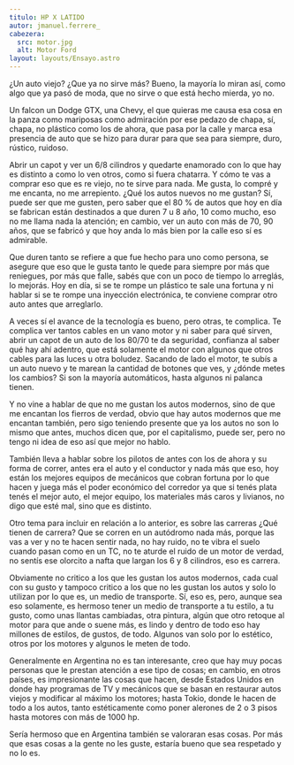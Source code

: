 ```yaml
---
titulo: HP X LATIDO
autor: jmanuel.ferrere_
cabezera:
  src: motor.jpg
  alt: Motor Ford
layout: layouts/Ensayo.astro
---
```


¿Un auto viejo? ¿Que ya no sirve más? Bueno, la mayoría lo miran así, como algo que ya pasó de moda, que no sirve o que está hecho mierda, yo no.

Un falcon un Dodge GTX, una Chevy, el que quieras me causa esa cosa en la panza como mariposas como admiración por ese pedazo de chapa, sí, chapa, no plástico como los de ahora, que pasa por la calle y marca esa presencia de auto que se hizo para durar para que sea para siempre, duro, rústico, ruidoso.

Abrir un capot y ver un 6/8 cilindros y quedarte enamorado con lo que hay es distinto a como lo ven otros, como si fuera chatarra. Y cómo te vas a comprar eso que es re viejo, no te sirve para nada. Me gusta, lo compré y me encanta, no me arrepiento. ¿Qué los autos nuevos no me gustan? Sí, puede ser que me gusten, pero saber que el 80 % de autos que hoy en día se fabrican están destinados a que duren 7 u 8 año, 10 como mucho, eso no me llama nada la atención; en cambio, ver un auto con más de 70, 90 años, que se fabricó y que hoy anda lo más bien por la calle eso sí es admirable.

Que duren tanto se refiere a que fue hecho para uno como persona, se asegure que eso que le gusta tanto le quede para siempre por más que reniegues, por más que falle, sabés que con un poco de tiempo lo arreglás, lo mejorás. Hoy en día, si se te rompe un plástico te sale una fortuna y ni hablar si se te rompe una inyección electrónica, te conviene comprar otro auto antes que arreglarlo.

A veces sí el avance de la tecnología es bueno, pero otras, te complica. Te complica ver tantos cables en un vano motor y ni saber para qué sirven, abrir un capot de un auto de los 80/70 te da seguridad, confianza al saber qué hay ahí adentro, que está solamente el motor con algunos que otros cables para las luces u otra boludez. Sacando de lado el motor, te subís a un auto nuevo y te marean la cantidad de botones que ves, y ¿dónde metes los cambios? Si son la mayoría automáticos, hasta algunos ni palanca tienen.

Y no vine a hablar de que no me gustan los autos modernos, sino de que me encantan los fierros de verdad, obvio que hay autos modernos que me encantan también, pero sigo teniendo presente que ya los autos no son lo mismo que antes, muchos dicen que, por el capitalismo, puede ser, pero no tengo ni idea de eso así que mejor no hablo.

También lleva a hablar sobre los pilotos de antes con los de ahora y su forma de correr, antes era el auto y el conductor y nada más que eso, hoy están los mejores equipos de mecánicos que cobran fortuna por lo que hacen y juega más el poder económico del corredor ya que si tenés plata tenés el mejor auto, el mejor equipo, los materiales más caros y livianos, no digo que esté mal, sino que es distinto.

Otro tema para incluir en relación a lo anterior, es sobre las carreras ¿Qué tienen de carrera? Que se corren en un autódromo nada más, porque las vas a ver y no te hacen sentir nada, no hay ruido, no te vibra el suelo cuando pasan como en un TC, no te aturde el ruido de un motor de verdad, no sentís ese olorcito a nafta que largan los 6 y 8 cilindros, eso es carrera.

Obviamente no critico a los que les gustan los autos modernos, cada cual con su gusto y tampoco critico a los que no les gustan los autos y solo lo utilizan por lo que es, un medio de transporte. Sí, eso es, pero, aunque sea eso solamente, es hermoso tener un medio de transporte a tu estilo, a tu gusto, como unas llantas cambiadas, otra pintura, algún que otro retoque al motor para que ande o suene más, es lindo y dentro de todo eso hay millones de estilos, de gustos, de todo. Algunos van solo por lo estético, otros por los motores y algunos le meten de todo.

Generalmente en Argentina no es tan interesante, creo que hay muy pocas personas que le prestan atención a ese tipo de cosas; en cambio, en otros países, es impresionante las cosas que hacen, desde Estados Unidos en donde hay programas de TV y mecánicos que se basan en restaurar autos viejos y modificar al máximo los motores; hasta Tokio, donde le hacen de todo a los autos, tanto estéticamente como poner alerones de 2 o 3 pisos hasta motores con más de 1000 hp.

Sería hermoso que en Argentina también se valoraran esas cosas. Por más que esas cosas a la gente no les guste, estaría bueno que sea respetado y no lo es.
